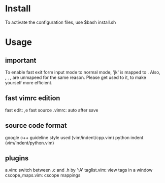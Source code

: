 Install
===========
To activate the configuration files, use
$bash install.sh

Usage
=====
important
---------
To enable fast exit form input mode to normal mode, 'jk' is mapped to <esx>. 
Also, <left>, <right>, <up>, <down> are unmapeed for the same reason. 
Please get used to it, to make yourself more efficient.


fast vimrc edition
------------------
fast edit: ,e
fast source .vimrc: auto after save

source code format
------------------
google c++ guideline style used (vim/indent/cpp.vim)
python indent (vim/indent/python.vim)

plugins
-------
a.vim: switch between .c and .h by ':A' 
taglist.vim: view tags in a window
cscope_maps.vim: cscope mappings

